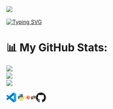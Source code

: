 ![](https://github.com/berkayagl/)

[![Typing SVG](https://readme-typing-svg.demolab.com?font=Exo+2&size=24&duration=4000&pause=1000&color=45F700&center=true&vCenter=true&width=531&lines=-[+CyberSecurity+]-)](https://git.io/typing-svg)



# 📊 My GitHub Stats:
![](https://github-readme-stats.vercel.app/api?username=berkayagl&theme=midnight-purple&hide_border=true&include_all_commits=false&count_private=false)<br/>
![](https://github-readme-streak-stats.herokuapp.com/?user=berkayagl&theme=midnight-purple&hide_border=true)<br/>
![](https://github-readme-stats.vercel.app/api/top-langs/?username=berkayagl&theme=midnight-purple&hide_border=true&include_all_commits=false&count_private=false&layout=compact)

<img align="left" alt="Visual Studio Code" width="26px" src="https://raw.githubusercontent.com/github/explore/80688e429a7d4ef2fca1e82350fe8e3517d3494d/topics/visual-studio-code/visual-studio-code.png" />

<img align="left" alt="Python" width="26px" src="https://raw.githubusercontent.com/github/explore/cebd63002168a05a6a642f309227eefeccd92950/topics/python/python.png" />

<img align="left" alt="Git" width="26px" src="https://raw.githubusercontent.com/github/explore/80688e429a7d4ef2fca1e82350fe8e3517d3494d/topics/git/git.png" />

<img align="left" alt="GitHub" width="26px" src="https://raw.githubusercontent.com/github/explore/78df643247d429f6cc873026c0622819ad797942/topics/github/github.png" />
